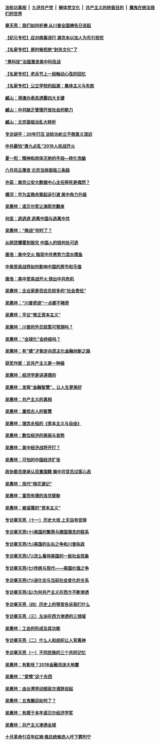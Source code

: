 ####  [法轮功真相](../../../../basic/blob/master/README.md?t=06281602) &nbsp;|&nbsp; [九评共产党](../../../../9ping.md/blob/master/README.md?t=06281602) &nbsp;|&nbsp; [解体党文化](../../../../jtdwh.md/blob/master/README.md?t=06281602)  &nbsp;|&nbsp; [共产主义的终极目的](../../../../gczydzjmd.md/blob/master/README.md?t=06281602) &nbsp;|&nbsp; [魔鬼在统治我们的世界](../../../../mgztzwmdsj.md/blob/master/README.md?t=06281602) 

#### [章天亮：我们如何祈祷 从川普全国祷告日说起](../pages/nsc423/n11944627.md?t=06281602) 

#### [【纪元专栏】应对病毒流行 渥京未以加人为先引担忧](../pages/nsc423/n11875714.md?t=06281602) 

#### [【名家专栏】是时候拒绝“封杀文化”了](../pages/nsc423/n11814093.md?t=06281602) 

#### [“黑科技”治国激发美中科技战](../pages/nsc423/n11638056.md?t=06281602) 

#### [【名家专栏】老兵节上一段触动心弦的回忆](../pages/nsc423/n11646016.md?t=06281602) 

#### [【名家专栏】公立学校的起源：集体主义与失败](../pages/nsc423/n11601833.md?t=06281602) 

#### [臧山：港澳办表态透露四大关键](../pages/nsc423/n11421628.md?t=06281602) 

#### [臧山：中共缺乏管理开放社会的能力](../pages/nsc423/n11407457.md?t=06281602) 

#### [臧山：北京面临治乱大转折](../pages/nsc423/n11406895.md?t=06281602) 

#### [专访胡平：20年打压 法轮功屹立不倒意义深远](../pages/nsc423/n11398800.md?t=06281602) 

#### [中共最怕“逢九必乱”2019人权战开火](../pages/nsc423/n11385248.md?t=06281602) 

#### [夏一阳：精神和肉体灭绝的手段—转化洗脑](../pages/nsc423/n11368250.md?t=06281602) 

#### [六月风云激变 北京当局面临三条路](../pages/nsc423/n11313668.md?t=06281602) 

#### [许茹：南京公安大数据中心主任猝死是偶然？](../pages/nsc423/n11064744.md?t=06281602) 

#### [横河：华为孟晚舟案起诉引渡 美中角力升级](../pages/nsc423/n11027230.md?t=06281602) 

#### [吴惠林：诺贝尔奖让海耶克翻身](../pages/nsc423/n10890049.md?t=06281602) 

#### [何坚：逃逃逃 逃离中国与逃离中共](../pages/nsc423/n10592891.md?t=06281602) 

#### [吴惠林：“商战”何时了？](../pages/nsc423/n10573558.md?t=06281602) 

#### [从网贷爆雷到股灾 中国人的钱何处可逃](../pages/nsc423/n10572800.md?t=06281602) 

#### [唐浩：美中交火 隐现中共黑势力混水摸鱼](../pages/nsc423/n10544040.md?t=06281602) 

#### [中美贸易战将如何影响中国的房市和币值](../pages/nsc423/n10543697.md?t=06281602) 

#### [唐浩：美中贸易战开火 烧出中共危机](../pages/nsc423/n10540126.md?t=06281602) 

#### [吴惠林：企业家是否应负较多的“社会责任”](../pages/nsc423/n10535022.md?t=06281602) 

#### [吴惠林：“川普奇迹”一点都不稀奇](../pages/nsc423/n10512808.md?t=06281602) 

#### [吴惠林：平议“修正资本主义”](../pages/nsc423/n10495724.md?t=06281602) 

#### [吴惠林：川普的外交政策可预测吗？](../pages/nsc423/n10462387.md?t=06281602) 

#### [吴惠林：“全球化”会终结吗？](../pages/nsc423/n10452838.md?t=06281602) 

#### [吴惠林：有“德”才能走向民主化金融创新之路](../pages/nsc423/n10432292.md?t=06281602) 

#### [获奖作家：这共产主义是一种癌](../pages/nsc423/n10431541.md?t=06281602) 

#### [吴惠林：经济学是讲道德的](../pages/nsc423/n10398014.md?t=06281602) 

#### [吴惠林：发挥“金融智慧”，让人生更美好](../pages/nsc423/n10375019.md?t=06281602) 

#### [吴惠林：共产主义的真相](../pages/nsc423/n10351394.md?t=06281602) 

#### [吴惠林：重拾古人的智慧](../pages/nsc423/n10337691.md?t=06281602) 

#### [吴惠林：理念永恒的《资本主义与自由》](../pages/nsc423/n10316274.md?t=06281602) 

#### [吴惠林：数位经济的美丽与哀愁](../pages/nsc423/n10292946.md?t=06281602) 

#### [吴惠林：美中经济战将开打？](../pages/nsc423/n10258825.md?t=06281602) 

#### [吴惠林：可怕的中国经济扩张](../pages/nsc423/n10219147.md?t=06281602) 

#### [政协委员提承认双重国籍 揭中共官员过客心态](../pages/nsc423/n10208809.md?t=06281602) 

#### [吴惠林：现代“桃花源记”](../pages/nsc423/n10185234.md?t=06281602) 

#### [吴惠林：富而有德的洛克斐勒](../pages/nsc423/n10142264.md?t=06281602) 

#### [吴惠林：被诬蔑的“资本主义”](../pages/nsc423/n10124816.md?t=06281602) 

#### [专访章天亮（十一）历史大戏 上天自有安排](../pages/nsc423/n10094905.md?t=06281602) 

#### [专访章天亮(十)美国的繁荣与建国理念的联系](../pages/nsc423/n10094899.md?t=06281602) 

#### [专访章天亮(九)美国的左右之争和川普执政](../pages/nsc423/n10094889.md?t=06281602) 

#### [专访章天亮(八)怎么看待美国的一些社会现象](../pages/nsc423/n10094857.md?t=06281602) 

#### [专访章天亮(七)传统与现代——美国价值之争](../pages/nsc423/n10093140.md?t=06281602) 

#### [专访章天亮(六)进化论与当前社会变化的关系](../pages/nsc423/n10092036.md?t=06281602) 

#### [专访章天亮(五)为何共产主义在西方不断渗透](../pages/nsc423/n10083620.md?t=06281602) 

#### [专访章天亮（四）历史上的预言告诉我们什么](../pages/nsc423/n10083606.md?t=06281602) 

#### [专访章天亮（三）左派在西方渗透的三领域](../pages/nsc423/n10081115.md?t=06281602) 

#### [吴惠林：工会的形成及其功能](../pages/nsc423/n10080633.md?t=06281602) 

#### [专访章天亮（二）什么人和组织让人背离神](../pages/nsc423/n10076637.md?t=06281602) 

#### [专访章天亮（一）不同民族的三个共同记忆](../pages/nsc423/n10074188.md?t=06281602) 

#### [吴惠林：有影呒？2018金融泡沫大地震](../pages/nsc423/n10040534.md?t=06281602) 

#### [吴惠林：“爱情”这个东西](../pages/nsc423/n10019423.md?t=06281602) 

#### [吴惠林：由台湾劳动部政次请辞说起](../pages/nsc423/n9979679.md?t=06281602) 

#### [吴惠林：五鬼搬运如何了？](../pages/nsc423/n9925338.md?t=06281602) 

#### [吴惠林：有感于本年诺贝尔经济学奖](../pages/nsc423/n9871883.md?t=06281602) 

#### [吴惠林：共产主义渗透全球](../pages/nsc423/n9812748.md?t=06281602) 

#### [十月革命引百年红祸 俄总统候选人吁下葬列宁](../pages/nsc423/n9810182.md?t=06281602) 

